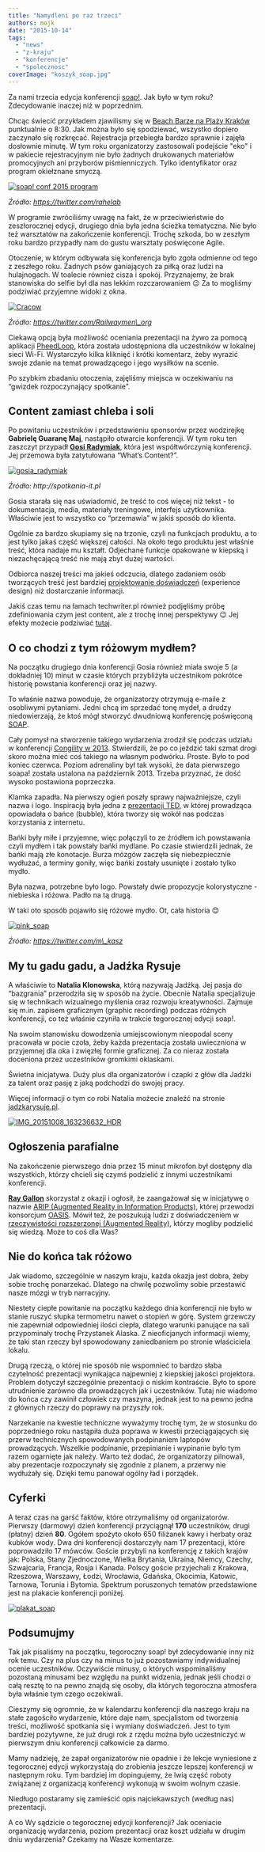 ```yaml
---
title: "Namydleni po raz trzeci"
authors: mojk
date: "2015-10-14"
tags:
  - "news"
  - "z-kraju"
  - "konferencje"
  - "spolecznosc"
coverImage: "koszyk_soap.jpg"
---
```


Za nami trzecia edycja konferencji [soap!](http://soapconf.com/). Jak było w tym
roku? Zdecydowanie inaczej niż w poprzednim.

Chcąc świecić przykładem zjawilismy się w
[Beach Barze na Plaży Kraków](http://www.plazakrakow.com.pl/klub) punktualnie o
8:30. Jak można było się spodziewać, wszystko dopiero zaczynało się rozkręcać.
Rejestracja przebiegła bardzo sprawnie i zajęła dosłownie minutę. W tym roku
organizatorzy zastosowali podejście "eko" i w pakiecie rejestracyjnym nie było
żadnych drukowanych materiałów promocyjnych ani przyborów piśmienniczych. Tylko
identyfikator oraz program okiełznane smyczą.

[![soap! conf 2015 program](images/CQxt7skWgAAKyEU-768x1024.jpg)](http://techwriter.pl/wp-content/uploads/2015/10/CQxt7skWgAAKyEU.jpg)

_Źródło: https://twitter.com/rahelab_

W programie zwróciliśmy uwagę na fakt, że w przeciwieństwie do zeszłorocznej
edycji, drugiego dnia była jedna ścieżka tematyczna. Nie było też warsztatów na
zakończenie konferencji. Trochę szkoda, bo w zeszłym roku bardzo przypadły nam
do gustu warsztaty poświęcone Agile.

Otoczenie, w którym odbywała się konferencja było zgoła odmienne od tego z
zeszłego roku. Żadnych psów ganiających za piłką oraz ludzi na hulajnogach. W
toalecie również cisza i spokój. Przyznajemy, że brak stanowiska do selfie był
dla nas lekkim rozczarowaniem 😉 Za to mogliśmy podziwiać przyjemne widoki z
okna.

[![Cracow](images/CQzfkmWXAAAIIyO-1024x614.jpg)](http://techwriter.pl/wp-content/uploads/2015/10/CQzfkmWXAAAIIyO.jpg)

_Źródło: https://twitter.com/Railwaymen\_org_

Ciekawą opcją była możliwość oceniania prezentacji na żywo za pomocą aplikacji
[PheedLoop](http://pheedloop.com/), która została udostępniona dla uczestników w
lokalnej sieci Wi-Fi. Wystarczyło kilka kliknięć i krótki komentarz, żeby
wyrazić swoje zdanie na temat prowadzącego i jego wysiłków na scenie.

Po szybkim zbadaniu otoczenia, zajęliśmy miejsca w oczekiwaniu na “gwizdek
rozpoczynający spotkanie”.

## Content zamiast chleba i soli

Po powitaniu uczestników i przedstawieniu sponsorów przez wodzirejkę **Gabrielę
Guaranę Maj**, nastąpiło otwarcie konferencji. W tym roku ten zaszczyt przypadł
**[Gosi Radymiak](http://soapconf.com/team/)**, która jest współtwórczynią
konferencji. Jej przemowa była zatytułowana “What’s Content?”.

[![gosia_radymiak](images/gosia_radymiak.jpg)](http://techwriter.pl/wp-content/uploads/2015/10/gosia_radymiak.jpg)

_Źródło: http://spotkania-it.pl_

Gosia starała się nas uświadomić, że treść to coś więcej niż tekst - to
dokumentacja, media, materiały treningowe, interfejs użytkownika. Właściwie jest
to wszystko co “przemawia” w jakiś sposób do klienta.

Ogólnie za bardzo skupiamy się na trzonie, czyli na funkcjach produktu, a to
jest tylko jakaś część większej całości. Na około tego produktu jest właśnie
treść, która nadaje mu kształt. Odjechane funkcje opakowane w kiepską i
niezachęcającą treść nie mają zbyt dużej wartości.

Odbiorca naszej treści ma jakieś odczucia, dlatego zadaniem osób tworzących
treść jest bardziej
[projektowanie doświadczeń](http://www.kursusability.pl/slownik-interactive/projektowanie-doswiadczen--ang-experience-design-)
(experience design) niż dostarczanie informacji.

Jakiś czas temu na łamach techwriter.pl również podjęliśmy próbę zdefiniowania
czym jest content, ale z trochę innej perspektywy 😉 Jej efekty możecie
podziwiać [tutaj](http://techwriter.pl/langlydz-part-najn/).

## O co chodzi z tym różowym mydłem?

Na początku drugiego dnia konferencji Gosia również miała swoje 5 (a
dokładniej 10) minut w czasie których przybliżyła uczestnikom pokrótce historię
powstania konferencji oraz jej nazwy.

To właśnie nazwa powoduje, że organizatorzy otrzymują e-maile z osobliwymi
pytaniami. Jedni chcą im sprzedać tonę mydeł, a drudzy niedowierzają, że ktoś
mógł stworzyć dwudniową konferencję poświęconą
[SOAP](https://pl.wikipedia.org/wiki/SOAP).

Cały pomysł na stworzenie takiego wydarzenia zrodził się podczas udziału w
konferencji [Congility w 2013](http://congility.com/congility-2013/).
Stwierdzili, że po co jeździć taki szmat drogi skoro można mieć coś takiego na
własnym podwórku. Proste. Było to pod koniec czerwca. Poziom adrenaliny był tak
wysoki, że data pierwszego soapa! została ustalona na październik 2013. Trzeba
przyznać, że dość wysoko postawiona poprzeczka.

Klamka zapadła. Na pierwszy ogień poszły sprawy najważniejsze, czyli nazwa i
logo. Inspiracją była jedna z [prezentacji TED](https://www.ted.com/), w której
prowadząca opowiadała o bańce (bubble), która tworzy się wokół nas podczas
korzystania z internetu.

Bańki były miłe i przyjemne, więc połączyli to ze źródłem ich powstawania czyli
mydłem i tak powstały bańki mydlane. Po czasie stwierdzili jednak, że bańki mają
złe konotacje. Burza mózgów zaczęła się niebezpiecznie wydłużać, a terminy
goniły, więc bańki zostały usunięte i zostało tylko mydło.

Była nazwa, potrzebne było logo. Powstały dwie propozycje kolorystyczne -
niebieska i różowa. Padło na tą drugą.

W taki oto sposób pojawiło się różowe mydło. Ot, cała historia 😊

[![pink_soap](images/pink_soap-300x225.jpg)](http://techwriter.pl/wp-content/uploads/2015/10/pink_soap.jpg)

_Źródło: https://twitter.com/m\_kasz_

## My tu gadu gadu, a Jadźka Rysuje

A właściwie to **Natalia Klonowska**, którą nazywają Jadźką. Jej pasja do
“bazgrania” przerodziła się w sposób na życie. Obecnie Natalia specjalizuje się
w technikach wizualnego myślenia oraz rozwoju kreatywności. Zajmuje się m.in.
zapisem graficznym (graphic recording) podczas różnych konferencji, co też
właśnie czyniła w trakcie tegorocznej edycji soap!.

Na swoim stanowisku dowodzenia umiejscowionym nieopodal sceny pracowała w pocie
czoła, żeby każda prezentacja została uwieczniona w przyjemnej dla oka i
zwięzłej formie graficznej. Za co nieraz została doceniona przez uczestników
gromkimi oklaskami.

Świetna inicjatywa. Duży plus dla organizatorów i czapki z głów dla Jadźki za
talent oraz pasję z jaką podchodzi do swojej pracy.

Więcej informacji o tym co robi Natalia możecie znaleźć na stronie
[jadzkarysuje.pl](http://jadzkarysuje.pl/).

[![IMG_20151008_163236632_HDR](images/IMG_20151008_163236632_HDR.jpg)](http://techwriter.pl/wp-content/uploads/2015/10/IMG_20151008_163236632_HDR.jpg)

## Ogłoszenia parafialne

Na zakończenie pierwszego dnia przez 15 minut mikrofon był dostępny dla
wszystkich, którzy chcieli się czymś podzielić z innymi uczestnikami
konferencji.

[**Ray Gallon**](http://soapconf.com/speaker/) skorzystał z okazji i ogłosił, że
zaangażował się w inicjatywę o nazwie
[ARIP (Augmented Reality in Information Products)](https://www.oasis-open.org/committees/tc_home.php?wg_abbrev=arip),
której przewodzi konsorcjum [OASIS](https://pl.wikipedia.org/wiki/OASIS). Mówił
też, że poszukują ludzi z doświadczeniem w
[rzeczywistości rozszerzonej (Augmented Reality)](https://www.oasis-open.org/committees/tc_home.php?wg_abbrev=arip),
którzy mogliby podzielić się wiedzą. Może to coś dla Was?

## Nie do końca tak różowo

Jak wiadomo, szczególnie w naszym kraju, każda okazja jest dobra, żeby sobie
trochę ponarzekać. Dlatego na chwilę pozwolimy sobie przestawić nasze mózgi w
tryb narracyjny.

Niestety ciepłe powitanie na początku każdego dnia konferencji nie było w stanie
ruszyć słupka termometru nawet o stopień w górę. System grzewczy nie zapewniał
odpowiedniej ilości ciepła, dlatego warunki panujące na sali przypominały trochę
Przystanek Alaska. Z nieoficjanych informacji wiemy, że taki stan rzeczy był
spowodowany zaniedbaniem po stronie właściciela lokalu.

Drugą rzeczą, o której nie sposób nie wspomnieć to bardzo słaba czytelność
prezentacji wynikająca najpewniej z kiepskiej jakości projektora. Problem
dotyczył szczególnie prezentacji o niskim kontraście. Było to spore utrudnienie
zarówno dla prowadzących jak i uczestników. Tutaj nie wiadomo do końca czy
zawinił człowiek czy maszyna, jednak jest to na pewno jedna z głównych rzeczy do
poprawy na przyszły rok.

Narzekanie na kwestie techniczne wyważymy trochę tym, że w stosunku do
poprzedniego roku nastąpiła duża poprawa w kwestii przeciągających się przerw
technicznych spowodowanych podpinaniem laptopów prowadzących. Wszelkie
podpinanie, przepinianie i wypinanie było tym razem ogarnięte jak należy. Warto
też dodać, że organizatorzy pilnowali, aby prezentacje rozpoczynały się zgodnie
z planem, a przerwy nie wydłużały się. Dzięki temu panował ogólny ład i
porządek.

## Cyferki

A teraz czas na garść faktów, które otrzymaliśmy od organizatorów. Pierwszy
(darmowy) dzień konferencji przyciągnął **170** uczestników, drugi (płatny)
dzień **80**. Ogółem spożyto około 650 filiżanek kawy i herbaty oraz kubków
wody. Dwa dni konferencji dostarczyły nam 17 prezentacji, które poprowadziło 17
mówców. Goście przybyli na konferencję z takich krajów jak: Polska, Stany
Zjednoczone, Wielka Brytania, Ukraina, Niemcy, Czechy, Szwajcaria, Francja,
Rosja i Kanada. Polscy goście przyjechali z Krakowa, Rzeszowa, Warszawy, Łodzi,
Wrocławia, Gdańska, Okocimia, Katowic, Tarnowa, Torunia i Bytomia. Spektrum
poruszonych tematów przedstawione jest na plakacie konferencji poniżej.

[![plakat_soap](images/plakat_soap-731x1024.png)](http://techwriter.pl/wp-content/uploads/2015/10/plakat_soap.png)

## Podsumujmy

Tak jak pisaliśmy na początku, tegoroczny soap! był zdecydowanie inny niż rok
temu. Czy na plus czy na minus to już pozostawiamy indywidualnej ocenie
uczestników. Oczywiście minusy, o których wspominaliśmy pozostaną minusami bez
względu na punkt widzenia, jednak jeśli chodzi o całą resztę to na pewno znajdą
się osoby, dla których tegoroczna atmosfera była właśnie tym czego oczekiwali.

Cieszymy się ogromnie, że w kalendarzu konferencji dla naszego kraju na stałe
zagościło wydarzenie, które daje nam, specjalistom od tworzenia treści,
możliwość spotkania się i wymiany doświadczeń. Jest to tym bardziej pozytywne,
że już drugi rok z rzędu można było uczestniczyć w pierwszym dniu konferencji
całkowicie za darmo.

Mamy nadzieję, że zapał organizatorów nie opadnie i że lekcje wyniesione z
tegorocznej edycji wykorzystają do zrobienia jeszcze lepszej konferencji w
następnym roku. Tym bardziej im dopingujemy, że lwią część roboty związanej z
organizacją konferencji wykonują w swoim wolnym czasie.

Niedługo postaramy się zamieścić opis najciekawszych (według nas) prezentacji.

A co Wy sądzicie o tegorocznej edycji konferencji? Jak oceniacie organizację
wydarzenia, poziom prezentacji oraz koszt udziału w drugim dniu wydarzenia?
Czekamy na Wasze komentarze.
